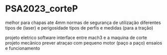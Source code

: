 # PSA2023_corteP

melhor para chapas ate 4mm
normas de segurança de utilização
diferentes tipos de (laser) e perigosidade
tipos de perfis e medidas (para a tração)

projeto eletrico
software interface entre mach3 e a maquina de corte
projeto mecãnico
prever atraçao com pequeno motor (paço a paço)
ensaios e funcionamento
